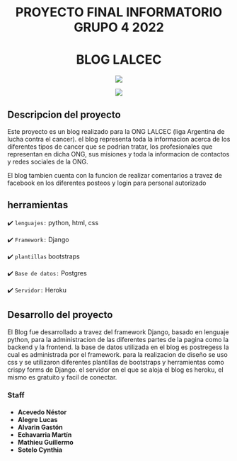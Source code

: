 ## <h1 align="center"> PROYECTO FINAL INFORMATORIO GRUPO 4 2022 </h1>

## <h1 align="center"> BLOG LALCEC </h1>


<p align="center"><img src=https://user-images.githubusercontent.com/105621701/188179624-2018d264-365e-4059-a12b-93ced072f525.png></p>


<p align="center">
<a href="http://infolalcecg4.herokuapp.com/">
   <img src="http://img.shields.io/static/v1?label=STATUS&message=ONLINE:%20 LINK&color=RED&style=for-the-badge"/>
   </a>
</p>

## Descripcion del proyecto

Este proyecto es un blog realizado para la ONG LALCEC (liga Argentina de lucha contra el cancer). el blog representa toda la informacion acerca de los diferentes tipos  de cancer que se podrian tratar, los profesionales que representan en dicha ONG, sus misiones y toda la informacion de contactos y redes sociales de la ONG.

El blog tambien cuenta con la funcion de realizar comentarios a travez de facebook en los diferentes posteos y login para personal autorizado


## herramientas

:heavy_check_mark: `lenguajes:` python, html, css 

:heavy_check_mark: `Framework:` Django

:heavy_check_mark: `plantillas` bootstraps

:heavy_check_mark: `Base de datos:` Postgres

:heavy_check_mark: `Servidor:` Heroku


## Desarrollo del proyecto

El Blog fue desarrollado a travez del framework Django, basado en lenguaje python, para la administracion de las diferentes partes de la pagina como la backend y la frontend. la base de datos utilizada en el blog es postregess la cual es administrada por el framework. para la realizacion de diseño se uso css y se utilizaron diferentes plantillas de bootstraps y herramientas como crispy forms de Django. el servidor en el que se aloja el blog es heroku, el mismo es gratuito y facil de conectar.





<div class="col-md-3">
        <div class="box__footer">
            <h3 class= "md-4">Staff</h3>
            <h4>
            <ul>
            <li><a href="https://github.com/nesky66" style="text-decoration: none;" target="_blank">Acevedo Néstor</a></li>
            <li><a href="https://www.linkedin.com/in/lucas-alegre-56a94b175" style="text-decoration: none;" target="_blank">Alegre Lucas</a> </li>
            <li><a href="https://www.linkedin.com/in/gaston-alvarin" style="text-decoration: none;" target="_blank">Alvarin Gastón</a></li>
            <li><a href="https://github.com/martinechava" style="text-decoration: none;" target="_blank">Echavarria Martín</a></li>
            <li><a href="https://www.linkedin.com/in/guillermo-mathieu-b547a124a" style="text-decoration: none;" target="_blank">Mathieu Guillermo </a></li>
            <li><a href="https://www.linkedin.com/in/cynthianataliasotelo" style="text-decoration: none;" target="_blank">Sotelo Cynthia</a> </h4></li>
            </ul>              
        </div>   
        </div>            






